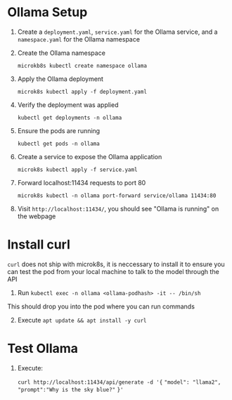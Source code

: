 # Ollama Setup

1. Create a `deployment.yaml`, `service.yaml` for    the Ollama service, and a `namespace.yaml` for the Ollama namespace

2. Create the Ollama namespace
    
    `microkb8s kubectl create namespace ollama`

3. Apply the Ollama deployment

    `microk8s kubectl apply -f deployment.yaml`

4. Verify the deployment was applied

    `kubectl get deployments -n ollama`

5. Ensure the pods are running

    `kubectl get pods -n ollama`

6. Create a service to expose the Ollama application

    `microk8s kubectl apply -f service.yaml`

7.  Forward localhost:11434 requests to port 80

    `microk8s kubectl -n ollama port-forward service/ollama 11434:80`

8. Visit `http://localhost:11434/`, you should see "Ollama is running" on the webpage

# Install curl

`curl` does not ship with microk8s, it is neccessary to install it to ensure you can test the pod from your local machine to talk to the model through the API

1. Run `kubectl exec -n ollama <ollama-podhash> -it -- /bin/sh`

This should drop you into the pod where you can run commands

2. Execute `apt update && apt install -y curl`

# Test Ollama

1. Execute:

    `curl http://localhost:11434/api/generate -d '{`
        `"model": "llama2",`
        `"prompt":"Why is the sky blue?"`
    `}'`


